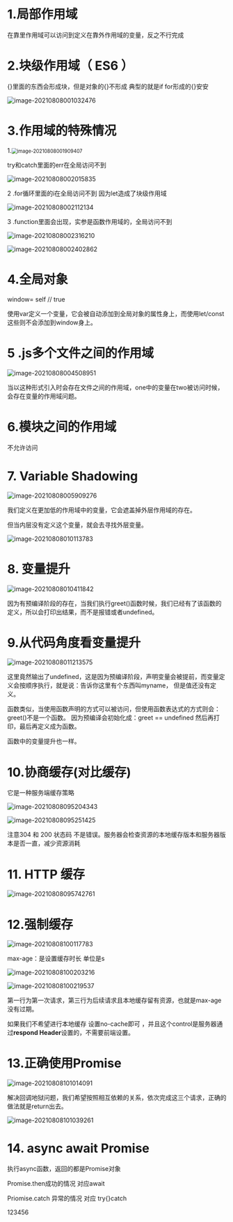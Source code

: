 # 1.局部作用域

  在靠里作用域可以访问到定义在靠外作用域的变量，反之不行完成

# 2.块级作用域（ ES6 ）

{}里面的东西会形成块，但是对象的{}不形成   典型的就是if for形成的{}安安

![image-20210808001032476](C:\Users\13041\AppData\Roaming\Typora\typora-user-images\image-20210808001032476.png)

# 3.作用域的特殊情况

1.<img src="C:\Users\13041\AppData\Roaming\Typora\typora-user-images\image-20210808001909407.png" alt="image-20210808001909407" style="zoom:80%;" />

try和catch里面的err在全局访问不到

![image-20210808002015835](C:\Users\13041\AppData\Roaming\Typora\typora-user-images\image-20210808002015835.png)

2 .for循环里面的i在全局访问不到 因为let造成了块级作用域

![image-20210808002112134](C:\Users\13041\AppData\Roaming\Typora\typora-user-images\image-20210808002112134.png)

3 .function里面会出现，实参是函数作用域的，全局访问不到

![image-20210808002316210](C:\Users\13041\AppData\Roaming\Typora\typora-user-images\image-20210808002316210.png)

![image-20210808002402862](C:\Users\13041\AppData\Roaming\Typora\typora-user-images\image-20210808002402862.png)

# 4.全局对象

window= self // true

使用var定义一个变量，它会被自动添加到全局对象的属性身上，而使用let/const这些则不会添加到window身上。

# 5 .js多个文件之间的作用域

![image-20210808004508951](C:\Users\13041\image-20210808004508951.png)

当以这种形式引入时会存在文件之间的作用域，one中的变量在two被访问时候，会存在变量的作用域问题。

# 6.模块之间的作用域

不允许访问

# 7. Variable Shadowing

![image-20210808005909276](C:\Users\13041\AppData\Roaming\Typora\typora-user-images\image-20210808005909276.png)

我们定义在更加低的作用域中的变量，它会遮盖掉外层作用域的存在。

但当内层没有定义这个变量，就会去寻找外层变量。

![image-20210808010113783](C:\Users\13041\AppData\Roaming\Typora\typora-user-images\image-20210808010113783.png)

# 8. 变量提升

![image-20210808010411842](C:\Users\13041\AppData\Roaming\Typora\typora-user-images\image-20210808010411842.png)

因为有预编译阶段的存在，当我们执行greet()函数时候，我们已经有了该函数的定义，所以会打印出结果，而不是报错或者undefined。

# 9.从代码角度看变量提升

![image-20210808011213575](C:\Users\13041\AppData\Roaming\Typora\typora-user-images\image-20210808011213575.png)

这里竟然输出了undefined，这是因为预编译阶段，声明变量会被提前，而变量定义会按顺序执行，就是说：告诉你这里有个东西叫myname， 但是值还没有定义。

函数类似，当使用函数声明的方式可以被访问，但使用函数表达式的方式则会：greet()不是一个函数。 因为预编译会初始化成：greet == undefined 然后再打印，最后再定义成为函数。

函数中的变量提升也一样。

# 10.协商缓存(对比缓存)

它是一种服务端缓存策略

![image-20210808095204343](C:\Users\13041\AppData\Roaming\Typora\typora-user-images\image-20210808095204343.png)

![image-20210808095251425](C:\Users\13041\AppData\Roaming\Typora\typora-user-images\image-20210808095251425.png)

注意304 和  200 状态码 不是错误。服务器会检查资源的本地缓存版本和服务器版本是否一直，减少资源消耗

# 11. HTTP 缓存

![image-20210808095742761](C:\Users\13041\AppData\Roaming\Typora\typora-user-images\image-20210808095742761.png)

# 12.强制缓存

![image-20210808100117783](C:\Users\13041\AppData\Roaming\Typora\typora-user-images\image-20210808100117783.png)

max-age：是设置缓存时长 单位是s

![image-20210808100203216](C:\Users\13041\AppData\Roaming\Typora\typora-user-images\image-20210808100203216.png)

![image-20210808100219537](C:\Users\13041\image-20210808100219537.png)

第一行为第一次请求，第三行为后续请求且本地缓存留有资源，也就是max-age没有过期。

如果我们不希望进行本地缓存 设置no-cache即可 ，并且这个control是服务器通过**respond Header**设置的，不需要前端设置。

# 13.正确使用Promise

![image-20210808101014091](C:\Users\13041\AppData\Roaming\Typora\typora-user-images\image-20210808101014091.png)

解决回调地狱问题，我们希望按照相互依赖的关系，依次完成这三个请求，正确的做法就是return出去。

![image-20210808101039261](C:\Users\13041\AppData\Roaming\Typora\typora-user-images\image-20210808101039261.png)

# 14. async await Promise

执行async函数，返回的都是Promise对象

Promise.then成功的情况 对应await

Priomise.catch 异常的情况 对应 try{}catch

123456